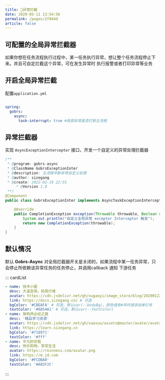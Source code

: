 ```yaml
---
title: 🍒异常拦截
date: 2020-05-11 13:54:56
permalink: /pages/2f844d
article: false
---
```


## 可配置的全局异常拦截器

如果你想在任务流程执行过程中，某一任务执行异常，想让整个任务流程停止下来。并且可自定拦截这个异常，可在发生异常时 执行报警或者打印异常等业务


## 开启全局异常拦截

配置<code>application.yml</code>
```yaml

spring:
  gobrs:
    async:
      task-interrupt: true #局部异常是否打断主流程
```

## 异常拦截器
实现 <code>AsyncExceptionInterceptor</code> 接口，开发一个自定义的异常处理拦截器
```java 
/**
 * @program: gobrs-async
 * @ClassName GobrsExceptionInter
 * @description: 主流程中断异常自定义处理
 * @author: sizegang
 * @create: 2022-02-19 22:55
     * @Version 1.0
 **/
@Component
public class GobrsExceptionInter implements AsyncTaskExceptionInterceptor {

    @Override
    public CompletionException exception(Throwable throwable, Boolean state) {
        System.out.println("自定义全局异常 exceptor Interceptor 触发");
        return new CompletionException(throwable);
    }
}

```

## 默认情况
默认 **Gobrs-Async** 对全局拦截器开关是关闭的，如果流程中某一任务异常，只会停止所依赖该异常任务的任务停止，并调用callback 通知 下游任务

::: cardList

```yaml
- name: 技术小屋
  desc: 大道至简，知易行难
  avatar: https://cdn.jsdelivr.net/gh/xugaoyi/image_store/blog/20200122153807.jpg # 可选
  link: https://docs.sizegang.cn/ # 可选
  bgColor: '#CBEAFA' # 可选，默认var(--bodyBg)。颜色值有#号时请添加单引号
  textColor: '#6854A1' # 可选，默认var(--textColor)
- name: 架构师必经之路
  desc: '精品学习资源'
  avatar: https://cdn.jsdelivr.net/gh/xaoxuu/assets@master/avatar/avatar.png
  link: https://learn.sizegang.cn
  bgColor: '#718971'
  textColor: '#fff'
- name: 平凡的你我
  desc: 快乐购物，享受生活
  avatar: https://reinness.com/avatar.png
  link: https://m.jd.com
  bgColor: '#FCDBA0'
  textColor: '#A05F2C'
```
:::
